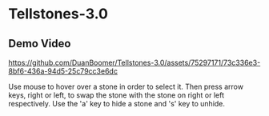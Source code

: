 # Tellstones-3.0

## Demo Video

https://github.com/DuanBoomer/Tellstones-3.0/assets/75297171/73c336e3-8bf6-436a-94d5-25c79cc3e6dc


Use mouse to hover over a stone in order to select it.
Then press arrow keys, right or left, to swap the stone with the stone on right or left respectively.
Use the 'a' key to hide a stone and 's' key to unhide.
